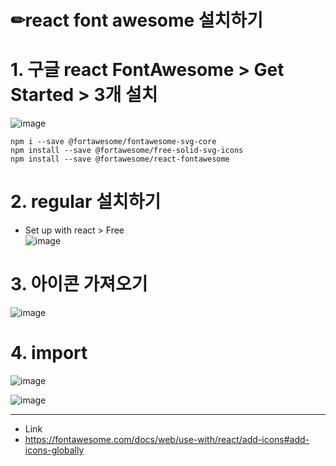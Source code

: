 # ✏react font awesome  설치하기

# 1. 구글 react FontAwesome > Get Started > 3개 설치
  
![image](https://github.com/leegowoon/react/assets/145514701/08fe4bcd-8dce-4995-ab5a-82a16b4a7bde)

```
npm i --save @fortawesome/fontawesome-svg-core
npm install --save @fortawesome/free-solid-svg-icons
npm install --save @fortawesome/react-fontawesome
```

# 2. regular 설치하기
- Set up with react > Free   
![image](https://github.com/leegowoon/react/assets/145514701/4e7ee083-0623-4371-9c02-0a8c9fb08c86)

# 3. 아이콘 가져오기   
![image](https://github.com/leegowoon/react/assets/145514701/ad733ab5-5025-40f2-a210-2b7ef5a0d9c0)

# 4. import
![image](https://github.com/leegowoon/react/assets/145514701/bc50df94-6ec3-4bfa-8a02-6661629b4973)

![image](https://github.com/leegowoon/react/assets/145514701/d19219f7-c9c8-45ed-b8e8-de5703c4a055)

---
- Link
- https://fontawesome.com/docs/web/use-with/react/add-icons#add-icons-globally
